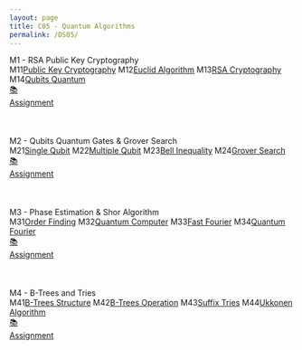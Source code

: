 ```yaml
---
layout: page
title: C05 - Quantum Algorithms
permalink: /DS05/
---
```


<div class="block" style="grid-template-columns: 1fr 1fr;">
  <div class="btn text"><div class="btn name">M1 - RSA Public Key Cryptography</div>
    <div class="row" style="grid-template-columns: 2fr 1fr;">
      <div class="row" style="grid-template-columns: 1fr 5fr;">
        <a class="btn box2">M11</a><a href="/01-MSDS/DS01/M11/" class="btn box1">Public Key Cryptography</a>
        <a class="btn box2">M12</a><a href="/01-MSDS/DS01/M12/" class="btn box1">Euclid Algorithm</a>
        <a class="btn box2">M13</a><a href="/01-MSDS/DS01/M13/" class="btn box1">RSA Cryptography</a>
        <a class="btn box2">M14</a><a href="/01-MSDS/DS01/M14/" class="btn box1">Qubits Quantum</a>
        <a class="btn empty">&nbsp;</a><a class="btn empty"></a>
        <a class="btn empty">&nbsp;</a><a class="btn empty"></a>
      </div>
      <div class="row" style="grid-template-columns: 1fr;">
        <a href="//" class="btn box2">📚<br>Assignment</a>
        <a class="btn empty">&nbsp;<br>&nbsp;</a>
        <a class="btn empty">&nbsp;<br>&nbsp;</a>
        <a class="btn empty">&nbsp;<br>&nbsp;</a>
      </div>
    </div>
  </div>
  <div class="btn text"><div class="btn name">M2 - Qubits Quantum Gates & Grover Search</div>
    <div class="row" style="grid-template-columns: 2fr 1fr;">
      <div class="row" style="grid-template-columns: 1fr 5fr;">
        <a class="btn box2">M21</a><a href="/01-MSDS/DS05/M21/" class="btn box1">Single Qubit</a>
        <a class="btn box2">M22</a><a href="/01-MSDS/DS05/M22/" class="btn box1">Multiple Qubit</a>
        <a class="btn box2">M23</a><a href="/01-MSDS/DS05/M23/" class="btn box1">Bell Inequality</a>
        <a class="btn box2">M24</a><a href="/01-MSDS/DS05/M24/" class="btn box1">Grover Search</a>
        <a class="btn empty">&nbsp;</a><a class="btn empty"></a>
        <a class="btn empty">&nbsp;</a><a class="btn empty"></a>
      </div>
      <div class="row" style="grid-template-columns: 1fr;">
        <a href="//" class="btn box2">📚<br>Assignment</a>
        <a class="btn empty">&nbsp;<br>&nbsp;</a>
        <a class="btn empty">&nbsp;<br>&nbsp;</a>
        <a class="btn empty">&nbsp;<br>&nbsp;</a>
      </div>
    </div>
  </div>
</div>

<div class="block" style="grid-template-columns: 1fr 1fr;">
  <div class="btn text"><div class="btn name">M3 - Phase Estimation & Shor Algorithm</div>
    <div class="row" style="grid-template-columns: 2fr 1fr;">
      <div class="row" style="grid-template-columns: 1fr 5fr;">
        <a class="btn box2">M31</a><a href="/01-MSDS/DS05/M31/" class="btn box1">Order Finding</a>
        <a class="btn box2">M32</a><a href="/01-MSDS/DS05/M32/" class="btn box1">Quantum Computer</a>
        <a class="btn box2">M33</a><a href="/01-MSDS/DS05/M33/" class="btn box1">Fast Fourier</a>
        <a class="btn box2">M34</a><a href="/01-MSDS/DS05/M34/" class="btn box1">Quantum Fourier</a>
        <a class="btn empty">&nbsp;</a><a class="btn empty"></a>
        <a class="btn empty">&nbsp;</a><a class="btn empty"></a>
      </div>
      <div class="row" style="grid-template-columns: 1fr;">
        <a href="//" class="btn box2">📚<br>Assignment</a>
        <a class="btn empty">&nbsp;<br>&nbsp;</a>
        <a class="btn empty">&nbsp;<br>&nbsp;</a>
        <a class="btn empty">&nbsp;<br>&nbsp;</a>
      </div>
    </div>
  </div>
  <div class="btn text"><div class="btn name">M4 - B-Trees and Tries</div>
    <div class="row" style="grid-template-columns: 2fr 1fr;">
      <div class="row" style="grid-template-columns: 1fr 5fr;">
        <a class="btn box2">M41</a><a href="/01-MSDS/DS05/M41/" class="btn box1">B-Trees Structure</a>
        <a class="btn box2">M42</a><a href="/01-MSDS/DS05/M42/" class="btn box1">B-Trees Operation</a>
        <a class="btn box2">M43</a><a href="/01-MSDS/DS05/M43/" class="btn box1">Suffix Tries</a>
        <a class="btn box2">M44</a><a href="/01-MSDS/DS05/M44/" class="btn box1">Ukkonen Algorithm</a>
        <a class="btn empty">&nbsp;</a><a class="btn empty"></a>
        <a class="btn empty">&nbsp;</a><a class="btn empty"></a>
      </div>
      <div class="row" style="grid-template-columns: 1fr;">
        <a href="//" class="btn box2">📚<br>Assignment</a>
        <a class="btn empty">&nbsp;<br>&nbsp;</a>
        <a class="btn empty">&nbsp;<br>&nbsp;</a>
        <a class="btn empty">&nbsp;<br>&nbsp;</a>
      </div>
    </div>
  </div>
</div>

